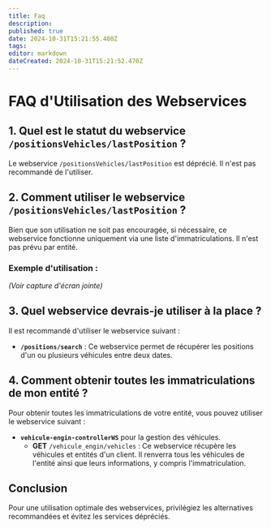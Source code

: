 ```yaml
---
title: Faq
description: 
published: true
date: 2024-10-31T15:21:55.480Z
tags: 
editor: markdown
dateCreated: 2024-10-31T15:21:52.470Z
---
```


# FAQ d'Utilisation des Webservices

## 1. Quel est le statut du webservice `/positionsVehicles/lastPosition` ?
Le webservice `/positionsVehicles/lastPosition` est déprécié. Il n'est pas recommandé de l'utiliser.

## 2. Comment utiliser le webservice `/positionsVehicles/lastPosition` ?
Bien que son utilisation ne soit pas encouragée, si nécessaire, ce webservice fonctionne uniquement via une liste d'immatriculations. Il n'est pas prévu par entité.

### Exemple d'utilisation :
*(Voir capture d'écran jointe)*

## 3. Quel webservice devrais-je utiliser à la place ?
Il est recommandé d'utiliser le webservice suivant :
- **`/positions/search`** : Ce webservice permet de récupérer les positions d'un ou plusieurs véhicules entre deux dates.

## 4. Comment obtenir toutes les immatriculations de mon entité ?
Pour obtenir toutes les immatriculations de votre entité, vous pouvez utiliser le webservice suivant :
- **`vehicule-engin-controllerWS`** pour la gestion des véhicules.
  - **GET** `/vehicule_engin/vehicles` : Ce webservice récupère les véhicules et entités d'un client. Il renverra tous les véhicules de l'entité ainsi que leurs informations, y compris l'immatriculation.

## Conclusion
Pour une utilisation optimale des webservices, privilégiez les alternatives recommandées et évitez les services dépréciés.
